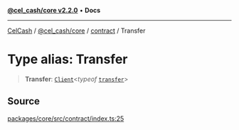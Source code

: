 [**@cel_cash/core v2.2.0**](../../README.md) • **Docs**

***

[CelCash](../../../../packages.md) / [@cel\_cash/core](../../README.md) / [contract](../README.md) / Transfer

# Type alias: Transfer

> **Transfer**: [`Client`](../../types/type-aliases/Client.md)\<*typeof* [`transfer`](../variables/transfer.md)\>

## Source

[packages/core/src/contract/index.ts:25](https://github.com/Pyxlab/celcash/blob/b57c7034bd65dcd5b083f272f9cfe6cc4ff73f7b/packages/core/src/contract/index.ts#L25)
